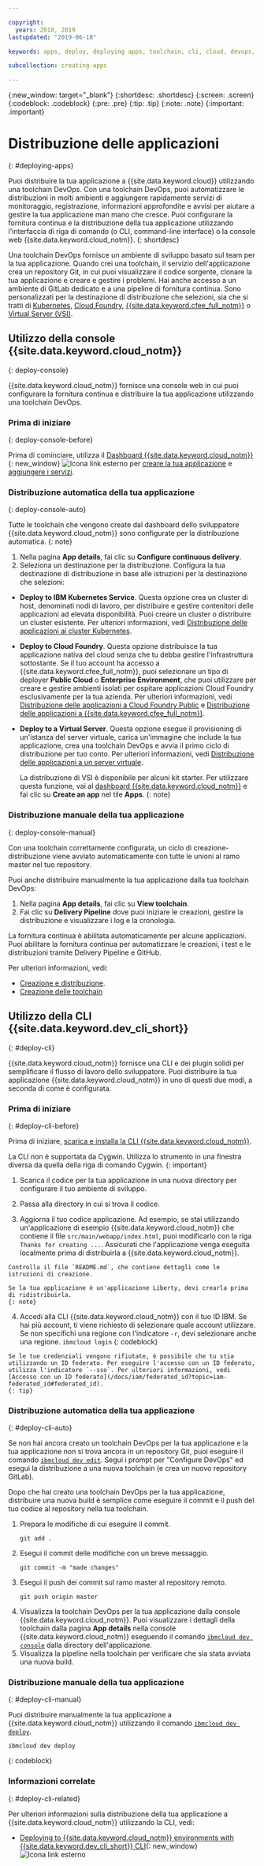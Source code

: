 ```yaml
---

copyright:
  years: 2018, 2019
lastupdated: "2019-06-18"

keywords: apps, deploy, deploying apps, toolchain, cli, cloud, devops, deployment, git, push

subcollection: creating-apps

---
```


{:new_window: target="_blank"}
{:shortdesc: .shortdesc}
{:screen: .screen}
{:codeblock: .codeblock}
{:pre: .pre}
{:tip: .tip}
{:note: .note}
{:important: .important}

# Distribuzione delle applicazioni
{: #deploying-apps}

Puoi distribuire la tua applicazione a {{site.data.keyword.cloud}} utilizzando una toolchain DevOps. Con una toolchain DevOps, puoi automatizzare le distribuzioni in molti ambienti e aggiungere rapidamente servizi di monitoraggio, registrazione, informazioni approfondite e avvisi per aiutare a gestire la tua applicazione man mano che cresce. Puoi configurare la fornitura continua e la distribuzione della tua applicazione utilizzando l'interfaccia di riga di comando (o CLI, command-line interface) o la console web {{site.data.keyword.cloud_notm}}.
{: shortdesc}

Una toolchain DevOps fornisce un ambiente di sviluppo basato sul team per la tua applicazione. Quando crei una toolchain, il servizio dell'applicazione crea un repository Git, in cui puoi visualizzare il codice sorgente, clonare la tua applicazione e creare e gestire i problemi. Hai anche accesso a un ambiente di GitLab dedicato e a una pipeline di fornitura continua. Sono personalizzati per la destinazione di distribuzione che selezioni, sia che si tratti di [Kubernetes](/docs/containers?topic=containers-getting-started), [Cloud Foundry](/docs/cloud-foundry-public?topic=cloud-foundry-public-about-cf), [{{site.data.keyword.cfee_full_notm}}](/docs/cloud-foundry?topic=cloud-foundry-about) o [Virtual Server (VSI)](/docs/vsi?topic=virtual-servers-getting-started-tutorial).

## Utilizzo della console {{site.data.keyword.cloud_notm}}
{: deploy-console}

{{site.data.keyword.cloud_notm}} fornisce una console web in cui puoi configurare la fornitura continua e distribuire la tua applicazione utilizzando una toolchain DevOps.

### Prima di iniziare
{: deploy-console-before}

Prima di cominciare, utilizza il [Dashboard {{site.data.keyword.cloud_notm}}](https://{DomainName}){: new_window} ![Icona link esterno](../icons/launch-glyph.svg "Icona link esterno") per [creare la tua applicazione](/docs/apps?topic=creating-apps-getting-started) e [aggiungere i servizi](/docs/apps?topic=creating-apps-getting-started#resources-getting-started).

### Distribuzione automatica della tua applicazione
{: deploy-console-auto}

Tutte le toolchain che vengono create dal dashboard dello sviluppatore {{site.data.keyword.cloud_notm}} sono configurate per la distribuzione automatica.
{: note}

1. Nella pagina **App details**, fai clic su **Configure continuous delivery**.
2. Seleziona un destinazione per la distribuzione. Configura la tua destinazione di distribuzione in base alle istruzioni per la destinazione che selezioni:
  * **Deploy to IBM Kubernetes Service**. Questa opzione crea un cluster di host, denominati nodi di lavoro, per distribuire e gestire contenitori delle applicazioni ad elevata disponibilità. Puoi creare un cluster o distribuire un cluster esistente. Per ulteriori informazioni, vedi [Distribuzione delle applicazioni ai cluster Kubernetes](/docs/containers?topic=containers-app).
  * **Deploy to Cloud Foundry**. Questa opzione distribuisce la tua applicazione nativa del cloud senza che tu debba gestire l'infrastruttura sottostante. Se il tuo account ha accesso a {{site.data.keyword.cfee_full_notm}}, puoi selezionare un tipo di deployer **Public Cloud** o **Enterprise Environment**, che puoi utilizzare per creare e gestire ambienti isolati per ospitare applicazioni Cloud Foundry esclusivamente per la tua azienda. Per ulteriori informazioni, vedi [Distribuzione delle applicazioni a Cloud Foundry Public](/docs/cloud-foundry-public?topic=cloud-foundry-public-deployingapps) e [Distribuzione delle applicazioni a {{site.data.keyword.cfee_full_notm}}](/docs/cloud-foundry?topic=cloud-foundry-deploy_apps).
  * **Deploy to a Virtual Server**. Questa opzione esegue il provisioning di un'istanza del server virtuale, carica un'immagine che include la tua applicazione, crea una toolchain DevOps e avvia il primo ciclo di distribuzione per tuo conto. Per ulteriori informazioni, vedi [Distribuzione delle applicazioni a un server virtuale](/docs/vsi?topic=virtual-servers-deploying-to-a-virtual-server).

    La distribuzione di VSI è disponibile per alcuni kit starter. Per utilizzare questa funzione, vai al [dashboard {{site.data.keyword.cloud_notm}}](https://{DomainName}) e fai clic su **Create an app** nel tile **Apps**.
    {: note}

### Distribuzione manuale della tua applicazione
{: deploy-console-manual}

Con una toolchain correttamente configurata, un ciclo di creazione-distribuzione viene avviato automaticamente con tutte le unioni al ramo master nel tuo repository. 

Puoi anche distribuire manualmente la tua applicazione dalla tua toolchain DevOps:

1. Nella pagina **App details**, fai clic su **View toolchain**.
2. Fai clic su **Delivery Pipeline** dove puoi iniziare le creazioni, gestire la distribuzione e visualizzare i log e la cronologia.

La fornitura continua è abilitata automaticamente per alcune applicazioni. Puoi abilitare la fornitura continua per automatizzare le creazioni, i test e le distribuzioni tramite Delivery Pipeline e GitHub.

Per ulteriori informazioni, vedi:
* [Creazione e distribuzione](/docs/services/ContinuousDelivery?topic=ContinuousDelivery-deliverypipeline_build_deploy).
* [Creazione delle toolchain](/docs/services/ContinuousDelivery?topic=ContinuousDelivery-toolchains_getting_started)

## Utilizzo della CLI {{site.data.keyword.dev_cli_short}}
{: #deploy-cli}

{{site.data.keyword.cloud_notm}} fornisce una CLI e dei plugin solidi per semplificare il flusso di lavoro dello sviluppatore. Puoi distribuire la tua applicazione {{site.data.keyword.cloud_notm}} in uno di questi due modi, a seconda di come è configurata.

### Prima di iniziare
{: #deploy-cli-before}

Prima di iniziare, [scarica e installa la CLI {{site.data.keyword.cloud_notm}}](/docs/cli?topic=cloud-cli-getting-started).

La CLI non è supportata da Cygwin. Utilizza lo strumento in una finestra diversa da quella della riga di comando Cygwin.
{: important}

  1. Scarica il codice per la tua applicazione in una nuova directory per configurare il tuo ambiente di sviluppo.

  2. Passa alla directory in cui si trova il codice.

  3.  Aggiorna il tuo codice applicazione. Ad esempio, se stai utilizzando un'applicazione di esempio {{site.data.keyword.cloud_notm}} che contiene il file `src/main/webapp/index.html`, puoi modificarlo con la riga `Thanks for creating ...`. Assicurati che l'applicazione venga eseguita localmente prima di distribuirla a {{site.data.keyword.cloud_notm}}.

    Controlla il file `README.md`, che contiene dettagli come le istruzioni di creazione.

    Se la tua applicazione è un'applicazione Liberty, devi crearla prima di ridistribuirla.
    {: note}

  4. Accedi alla CLI {{site.data.keyword.cloud_notm}} con il tuo ID IBM. Se hai più account, ti viene richiesto di selezionare quale account utilizzare. Se non specifichi una regione con l'indicatore `-r`, devi selezionare anche una regione.
    ```
    ibmcloud login
    ```
    {: codeblock}
  
    Se le tue credenziali vengono rifiutate, è possibile che tu stia utilizzando un ID federato. Per eseguire l'accesso con un ID federato, utilizza l'indicatore `--sso`. Per ulteriori informazioni, vedi [Accesso con un ID federato](/docs/iam/federated_id?topic=iam-federated_id#federated_id).
    {: tip}

### Distribuzione automatica della tua applicazione
{: #deploy-cli-auto}

Se non hai ancora creato un toolchain DevOps per la tua applicazione e la tua applicazione non si trova ancora in un repository Git, puoi eseguire il comando [`ibmcloud dev edit`](/docs/cli/idt?topic=cloud-cli-idt-cli#edit). Segui i prompt per "Configure DevOps" ed esegui la distribuzione a una nuova toolchain (e crea un nuovo repository GitLab).

Dopo che hai creato una toolchain DevOps per la tua applicazione, distribuire una nuova build è semplice come eseguire il commit e il push del tuo codice al repository nella tua toolchain. 

1. Prepara le modifiche di cui eseguire il commit.
    ```
    git add .
    ```
2. Esegui il commit delle modifiche con un breve messaggio.
    ```
    git commit -m "made changes"
    ```
3. Esegui il push dei commit sul ramo master al repository remoto.
    ```
    git push origin master
    ```
4. Visualizza la toolchain DevOps per la tua applicazione dalla console {{site.data.keyword.cloud_notm}}. Puoi visualizzare i dettagli della toolchain dalla pagina **App details** nella console {{site.data.keyword.cloud_notm}} eseguendo il comando [`ibmcloud dev console`](/docs/cli/idt?topic=cloud-cli-idt-cli#console) dalla directory dell'applicazione.
5. Visualizza la pipeline nella toolchain per verificare che sia stata avviata una nuova build.

### Distribuzione manuale della tua applicazione
{: #deploy-cli-manual}

Puoi distribuire manualmente la tua applicazione a {{site.data.keyword.cloud_notm}} utilizzando il comando [`ibmcloud dev deploy`](/docs/cli/idt?topic=cloud-cli-idt-cli#deploy).

  ```
  ibmcloud dev deploy
  ```
  {: codeblock}

### Informazioni correlate
{: #deploy-cli-related}

Per ulteriori informazioni sulla distribuzione della tua applicazione a {{site.data.keyword.cloud_notm}} utilizzando la CLI, vedi:

* [Deploying to {{site.data.keyword.cloud_notm}} environments with {{site.data.keyword.dev_cli_short}} CLI](https://www.ibm.com/cloud/blog/deploying-to-ibm-cloud-environments-with-ibm-cloud-developer-tools-cli){: new_window} ![Icona link esterno](../icons/launch-glyph.svg "Icona link esterno")

